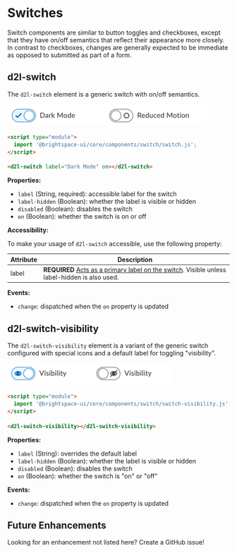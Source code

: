 # Switches

Switch components are similar to button toggles and checkboxes, except that they have on/off semantics that reflect their appearance more closely. In contrast to checkboxes, changes are generally expected to be immediate as opposed to submitted as part of a form.

## d2l-switch

The `d2l-switch` element is a generic switch with on/off semantics.

![Switch](./screenshots/switch.png?raw=true)

```html
<script type="module">
  import '@brightspace-ui/core/components/switch/switch.js';
</script>

<d2l-switch label="Dark Mode" on></d2l-switch>
```

**Properties:**

- `label` (String, required): accessible label for the switch
- `label-hidden` (Boolean): whether the label is visible or hidden
- `disabled` (Boolean): disables the switch
- `on` (Boolean): whether the switch is on or off

**Accessibility:**

To make your usage of `d2l-switch` accessible, use the following property:

| Attribute | Description |
|--|--|
| label | **REQUIRED** [Acts as a primary label on the switch](https://www.w3.org/WAI/tutorials/forms/labels/). Visible unless label-hidden is also used. |

**Events:**

- `change`: dispatched when the `on` property is updated

## d2l-switch-visibility

The `d2l-switch-visibility` element is a variant of the generic switch configured with special icons and a default label for toggling "visibility".

![Visibility Switch](./screenshots/switch-visibility.png?raw=true)

```html
<script type="module">
  import '@brightspace-ui/core/components/switch/switch-visibility.js';
</script>

<d2l-switch-visibility></d2l-switch-visibility>
```

**Properties:**

- `label` (String): overrides the default label
- `label-hidden` (Boolean): whether the label is visible or hidden
- `disabled` (Boolean): disables the switch
- `on` (Boolean): whether the switch is "on" or "off"

**Events:**

- `change`: dispatched when the `on` property is updated

## Future Enhancements

Looking for an enhancement not listed here? Create a GitHub issue!
